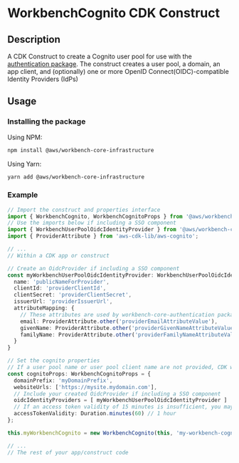 # WorkbenchCognito CDK Construct

## Description
A CDK Construct to create a Cognito user pool for use with the [authentication package](../../authentication/). The construct creates a user pool, a domain, an app client, and (optionally) one or more OpenID Connect(OIDC)-compatible Identity Providers (IdPs)

## Usage

### Installing the package

Using NPM: 
```bash
npm install @aws/workbench-core-infrastructure
```

Using Yarn: 
```bash
yarn add @aws/workbench-core-infrastructure
```

### Example
```ts
// Import the construct and properties interface
import { WorkbenchCognito, WorkbenchCognitoProps } from '@aws/workbench-core-infrastructure';
// Use the imports below if including a SSO component
import { WorkbenchUserPoolOidcIdentityProvider } from '@aws/workbench-core-infrastructure';
import { ProviderAttribute } from 'aws-cdk-lib/aws-cognito';

// ...
// Within a CDK app or construct

// Create an OidcProvider if including a SSO component
const myWorkbenchUserPoolOidcIdentityProvider: WorkbenchUserPoolOidcIdentityProvider = {
  name: 'publicNameForProvider',
  clientId: 'providerClientId',
  clientSecret: 'providerClientSecret',
  issuerUrl: 'providerIssuerUrl',
  attributeMapping: {
    // These attributes are used by workbench-core-authentication package
    email: ProviderAttribute.other('providerEmailAttributeValue'),
    givenName: ProviderAttribute.other('providerGivenNameAttributeValue'),
    familyName: ProviderAttribute.other('providerFamilyNameAttributeValue'),
  }
}

// Set the cognito properties
// If a user pool name or user pool client name are not provided, CDK will generate them for you
const cognitoProps: WorkbenchCognitoProps = {
  domainPrefix: 'myDomainPrefix',
  websiteUrls: ['https://mysite.mydomain.com'],
  // Include your created OidcProvider if including a SSO component
  oidcIdentityProviders = [ myWorkbenchUserPoolOidcIdentityProvider ]
  // If an access token validity of 15 minutes is insufficient, you may change it here
  accessTokenValidity: Duration.minutes(60) // 1 hour
};

this.myWorkbenchCognito = new WorkbenchCognito(this, 'my-workbench-cognito', cognitoProps);

// ...
// The rest of your app/construct code
```